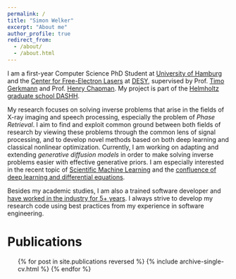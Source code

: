 ```yaml
---
permalink: /
title: "Simon Welker"
excerpt: "About me"
author_profile: true
redirect_from: 
  - /about/
  - /about.html
---
```


I am a first-year Computer Science PhD Student at [University of Hamburg](https://www.inf.uni-hamburg.de/en/inst/ab/sp/home.html) and the [Center for Free-Electron Lasers](https://cid.cfel.de) at [DESY](https://desy.de), supervised by Prof. [Timo Gerkmann](https://www.inf.uni-hamburg.de/en/inst/ab/sp/people/gerkmann.html) and Prof. [Henry Chapman](https://cid.cfel.de/team/henry_chapman/). My project is part of the [Helmholtz graduate school DASHH](https://www.dashh.org/).

My research focuses on solving inverse problems that arise in the fields of X-ray imaging and speech processing, especially the problem of *Phase Retrieval*. I aim to find and exploit common ground between both fields of research by viewing these problems through the common lens of signal processing, and to develop novel methods based on both deep learning and classical nonlinear optimization. Currently, I am working on adapting and extending *generative diffusion models* in order to make solving inverse problems easier with effective generative priors. I am especially interested in the recent topic of [Scientific Machine Learning](http://www.stochasticlifestyle.com/the-essential-tools-of-scientific-machine-learning-scientific-ml/) and the [confluence of deep learning and differential equations](https://dlde-2022.github.io/).

Besides my academic studies, I am also a trained software developer and [have worked in the industry for 5+ years](/cv/). I always strive to develop my research code using best practices from my experience in software engineering.


Publications
======
  <ul>{% for post in site.publications reversed %}
    {% include archive-single-cv.html %}
  {% endfor %}</ul>
